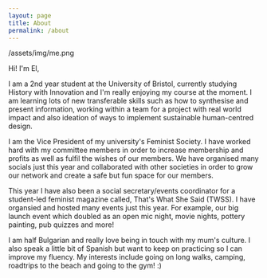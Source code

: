 ```yaml
---
layout: page
title: About
permalink: /about
---
```

/assets/img/me.png 

Hi! I'm El,

I am a 2nd year student at the University of Bristol, currently studying History with Innovation and I'm really enjoying my course at the moment. I am learning lots of new transferable skills such as how to synthesise and present information, working within a team for a project with real world impact and also ideation of ways to implement sustainable human-centred design. 

I am the Vice President of my university's Feminist Society. I have worked hard with my committee members in order to increase membership and profits as well as fulfil the wishes of our members. We have organised many socials just this year and collaborated with other societies in order to grow our network and create a safe but fun space for our members. 

This year I have also been a social secretary/events coordinator for a student-led feminist magazine called, That's What She Said (TWSS). I have organsied and hosted many events just this year. For example, our big launch event which doubled as an open mic night, movie nights, pottery painting, pub quizzes and more! 

I am half Bulgarian and really love being in touch with my mum's culture. I also speak a little bit of Spanish but want to keep on practicing so I can improve my fluency.
My interests include going on long walks, camping, roadtrips to the beach and going to the gym! :)
